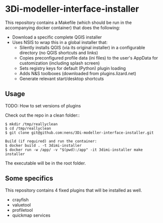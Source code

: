 # 3Di-modeller-interface-installer

This repository contains a Makefile (which should be run in the accompanying docker container) that does the following:

- Download a specific complete QGIS installer 
- Uses NSIS to wrap this in a global installer that:
    - Silently installs QGIS (via its original installer) in a configurable directory (no QGIS shortcuts and links)
    - Copies preconfigured profile data (ini files) to the user's AppData for customization (including splash screen)
    - Sets registry keys for default (Python) plugin loading
    - Adds N&S toolboxes (downloaded from plugins.lizard.net)
    - Generate relevant start/desktop shortcuts

Usage
------

TODO: How to set versions of plugins

Check out the repo in a clean folder::

    $ mkdir /tmp/reallyclean
    $ cd /tmp/reallyclean
    $ git clone git@github.com:nens/3Di-modeller-interface-installer.git

    Build (if required) and run the container:  
    $ docker build . -t 3dimi-installer
    $ docker run -w /app/ -v "$(pwd):/app" -it 3dimi-installer make installer

The executable will be in the root folder.

Some specifics
--------------

This repository contains 4 fixed plugins that will be installed as well.

- crayfish
- valuetool
- profiletool
- quickmap services

